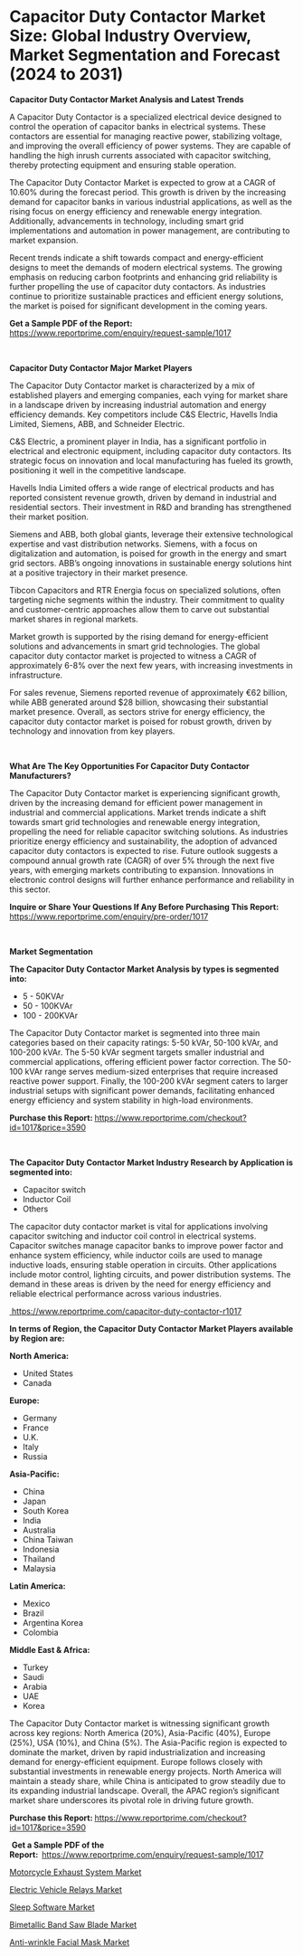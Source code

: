 <p><h1>Capacitor Duty Contactor Market Size: Global Industry Overview, Market Segmentation and Forecast (2024 to 2031)</h1></p><p><strong>Capacitor Duty Contactor Market Analysis and Latest Trends</strong></p>
<p><p>A Capacitor Duty Contactor is a specialized electrical device designed to control the operation of capacitor banks in electrical systems. These contactors are essential for managing reactive power, stabilizing voltage, and improving the overall efficiency of power systems. They are capable of handling the high inrush currents associated with capacitor switching, thereby protecting equipment and ensuring stable operation.</p><p>The Capacitor Duty Contactor Market is expected to grow at a CAGR of 10.60% during the forecast period. This growth is driven by the increasing demand for capacitor banks in various industrial applications, as well as the rising focus on energy efficiency and renewable energy integration. Additionally, advancements in technology, including smart grid implementations and automation in power management, are contributing to market expansion.</p><p>Recent trends indicate a shift towards compact and energy-efficient designs to meet the demands of modern electrical systems. The growing emphasis on reducing carbon footprints and enhancing grid reliability is further propelling the use of capacitor duty contactors. As industries continue to prioritize sustainable practices and efficient energy solutions, the market is poised for significant development in the coming years.</p></p>
<p><strong>Get a Sample PDF of the Report:&nbsp;</strong> <a href="https://www.reportprime.com/enquiry/request-sample/1017">https://www.reportprime.com/enquiry/request-sample/1017</a></p>
<p>&nbsp;</p>
<p><strong>Capacitor Duty Contactor Major Market Players</strong></p>
<p><p>The Capacitor Duty Contactor market is characterized by a mix of established players and emerging companies, each vying for market share in a landscape driven by increasing industrial automation and energy efficiency demands. Key competitors include C&S Electric, Havells India Limited, Siemens, ABB, and Schneider Electric.</p><p>C&S Electric, a prominent player in India, has a significant portfolio in electrical and electronic equipment, including capacitor duty contactors. Its strategic focus on innovation and local manufacturing has fueled its growth, positioning it well in the competitive landscape.</p><p>Havells India Limited offers a wide range of electrical products and has reported consistent revenue growth, driven by demand in industrial and residential sectors. Their investment in R&D and branding has strengthened their market position.</p><p>Siemens and ABB, both global giants, leverage their extensive technological expertise and vast distribution networks. Siemens, with a focus on digitalization and automation, is poised for growth in the energy and smart grid sectors. ABB’s ongoing innovations in sustainable energy solutions hint at a positive trajectory in their market presence.</p><p>Tibcon Capacitors and RTR Energia focus on specialized solutions, often targeting niche segments within the industry. Their commitment to quality and customer-centric approaches allow them to carve out substantial market shares in regional markets.</p><p>Market growth is supported by the rising demand for energy-efficient solutions and advancements in smart grid technologies. The global capacitor duty contactor market is projected to witness a CAGR of approximately 6-8% over the next few years, with increasing investments in infrastructure.</p><p>For sales revenue, Siemens reported revenue of approximately €62 billion, while ABB generated around $28 billion, showcasing their substantial market presence. Overall, as sectors strive for energy efficiency, the capacitor duty contactor market is poised for robust growth, driven by technology and innovation from key players.</p></p>
<p>&nbsp;</p>
<p><strong>What Are The Key Opportunities For Capacitor Duty Contactor Manufacturers?</strong></p>
<p><p>The Capacitor Duty Contactor market is experiencing significant growth, driven by the increasing demand for efficient power management in industrial and commercial applications. Market trends indicate a shift towards smart grid technologies and renewable energy integration, propelling the need for reliable capacitor switching solutions. As industries prioritize energy efficiency and sustainability, the adoption of advanced capacitor duty contactors is expected to rise. Future outlook suggests a compound annual growth rate (CAGR) of over 5% through the next five years, with emerging markets contributing to expansion. Innovations in electronic control designs will further enhance performance and reliability in this sector.</p></p>
<p><strong>Inquire or Share Your Questions If Any Before Purchasing This Report:</strong> <a href="https://www.reportprime.com/enquiry/pre-order/1017">https://www.reportprime.com/enquiry/pre-order/1017</a></p>
<p>&nbsp;</p>
<p><strong>Market Segmentation</strong></p>
<p><strong>The Capacitor Duty Contactor Market Analysis by types is segmented into:</strong></p>
<p><ul><li>5 - 50KVAr</li><li>50 - 100KVAr</li><li>100 - 200KVAr</li></ul></p>
<p><p>The Capacitor Duty Contactor market is segmented into three main categories based on their capacity ratings: 5-50 kVAr, 50-100 kVAr, and 100-200 kVAr. The 5-50 kVAr segment targets smaller industrial and commercial applications, offering efficient power factor correction. The 50-100 kVAr range serves medium-sized enterprises that require increased reactive power support. Finally, the 100-200 kVAr segment caters to larger industrial setups with significant power demands, facilitating enhanced energy efficiency and system stability in high-load environments.</p></p>
<p><strong>Purchase this Report:&nbsp;</strong><a href="https://www.reportprime.com/checkout?id=1017&price=3590">https://www.reportprime.com/checkout?id=1017&price=3590</a></p>
<p>&nbsp;</p>
<p><strong>The Capacitor Duty Contactor Market Industry Research by Application is segmented into:</strong></p>
<p><ul><li>Capacitor switch</li><li>Inductor Coil</li><li>Others</li></ul></p>
<p><p>The capacitor duty contactor market is vital for applications involving capacitor switching and inductor coil control in electrical systems. Capacitor switches manage capacitor banks to improve power factor and enhance system efficiency, while inductor coils are used to manage inductive loads, ensuring stable operation in circuits. Other applications include motor control, lighting circuits, and power distribution systems. The demand in these areas is driven by the need for energy efficiency and reliable electrical performance across various industries.</p></p>
<p><a href="https://www.reportprime.com/capacitor-duty-contactor-r1017">&nbsp;https://www.reportprime.com/capacitor-duty-contactor-r1017</a></p>
<p><strong>In terms of Region, the Capacitor Duty Contactor Market Players available by Region are:</strong></p>
<p>
    <p> <strong> North America: </strong>
        <ul>
            <li>United States</li>
            <li>Canada</li>
        </ul>
        </p> 
    <p> <strong> Europe: </strong>
        <ul>
            <li>Germany</li>
            <li>France</li>
            <li>U.K.</li>
            <li>Italy</li>
            <li>Russia</li>
        </ul>
        </p> 
    <p> <strong> Asia-Pacific: </strong>
        <ul>
            <li>China</li>
            <li>Japan</li>
            <li>South Korea</li>
            <li>India</li>
            <li>Australia</li>
            <li>China Taiwan</li>
            <li>Indonesia</li>
            <li>Thailand</li>
            <li>Malaysia</li>
        </ul>
        </p> 
    <p> <strong> Latin America: </strong>
        <ul>
            <li>Mexico</li>
            <li>Brazil</li>
            <li>Argentina Korea</li>
            <li>Colombia</li>
        </ul>
        </p> 
    <p> <strong> Middle East & Africa: </strong>
        <ul>
            <li>Turkey</li>
            <li>Saudi</li>
            <li>Arabia</li>
            <li>UAE</li>
            <li>Korea</li>
        </ul>
    </p>
    </p>
<p><p>The Capacitor Duty Contactor market is witnessing significant growth across key regions: North America (20%), Asia-Pacific (40%), Europe (25%), USA (10%), and China (5%). The Asia-Pacific region is expected to dominate the market, driven by rapid industrialization and increasing demand for energy-efficient equipment. Europe follows closely with substantial investments in renewable energy projects. North America will maintain a steady share, while China is anticipated to grow steadily due to its expanding industrial landscape. Overall, the APAC region’s significant market share underscores its pivotal role in driving future growth.</p></p>
<p><strong>Purchase this Report: </strong><a href="https://www.reportprime.com/checkout?id=1017&price=3590">https://www.reportprime.com/checkout?id=1017&price=3590</a></p>
<p>&nbsp;<strong>Get a Sample PDF of the Report:&nbsp;&nbsp;</strong><a href="https://www.reportprime.com/enquiry/request-sample/1017">https://www.reportprime.com/enquiry/request-sample/1017</a></p>
<p><strong></strong></p>
<p><p><a href="https://www.linkedin.com/pulse/motorcycle-exhaust-system-market-trends-analysis-opportunities-fbwhe?trackingId=n%2BIsPyRnQdOMMqvpn6zzGA%3D%3D">Motorcycle Exhaust System Market</a></p><p><a href="https://www.linkedin.com/pulse/electric-vehicle-relays-market-size-share-analysis-growth-lmece?trackingId=qXAsNZGGQP%2Bx3ebtosyERQ%3D%3D">Electric Vehicle Relays Market</a></p><p><a href="https://medium.com/@christopher.walker6564/sleep-software-market-trends-and-regional-insights-forecasted-for-period-from-2024-to-2031-f74500faf88d">Sleep Software Market</a></p><p><a href="https://issuu.com/reportprime-2/docs/bimetallic-band-saw-blade-market-si_5bd3ab95f38b94">Bimetallic Band Saw Blade Market</a></p><p><a href="https://issuu.com/reportprime-2/docs/anti-wrinkle-facial-mask-market-siz_4683c088a8aedd">Anti-wrinkle Facial Mask Market</a></p></p>
